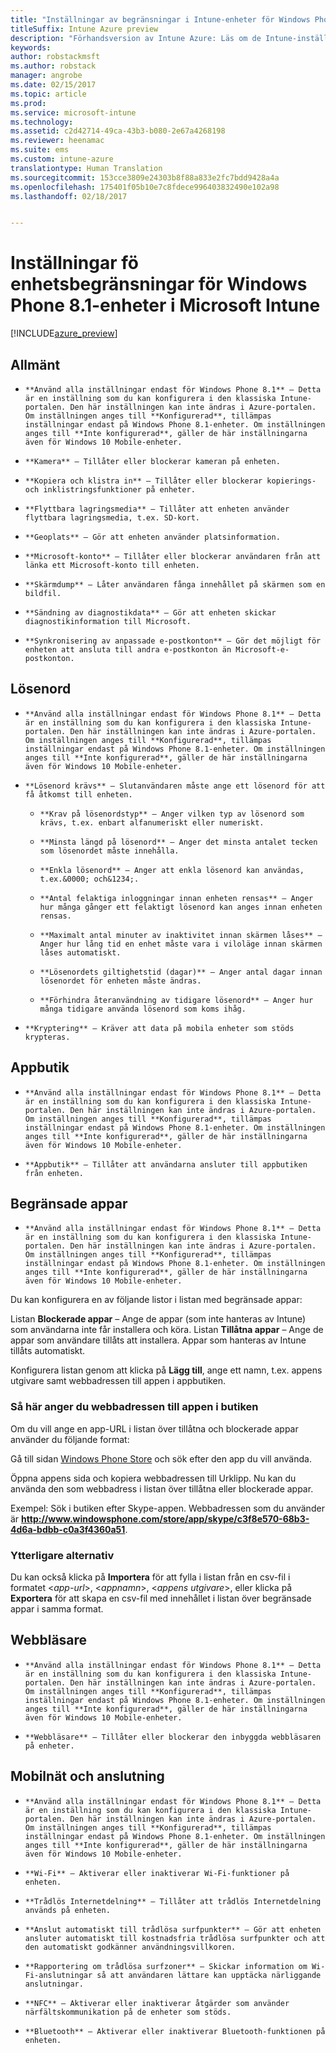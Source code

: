```yaml
---
title: "Inställningar av begränsningar i Intune-enheter för Windows Phone 8.1"
titleSuffix: Intune Azure preview
description: "Förhandsversion av Intune Azure: Läs om de Intune-inställningar du kan använda för att styra inställningar och funktioner på Windows Phone 8.1-enheter."
keywords: 
author: robstackmsft
ms.author: robstack
manager: angrobe
ms.date: 02/15/2017
ms.topic: article
ms.prod: 
ms.service: microsoft-intune
ms.technology: 
ms.assetid: c2d42714-49ca-43b3-b080-2e67a4268198
ms.reviewer: heenamac
ms.suite: ems
ms.custom: intune-azure
translationtype: Human Translation
ms.sourcegitcommit: 153cce3809e24303b8f88a833e2fc7bdd9428a4a
ms.openlocfilehash: 175401f05b10e7c8fdece996403832490e102a98
ms.lasthandoff: 02/18/2017


---
```


# <a name="windows-phone-81-device-restriction-settings-in-microsoft-intune"></a>Inställningar fö enhetsbegränsningar för Windows Phone 8.1-enheter i Microsoft Intune

[!INCLUDE[azure_preview](../includes/azure_preview.md)]

## <a name="general"></a>Allmänt
-     **Använd alla inställningar endast för Windows Phone 8.1** – Detta är en inställning som du kan konfigurera i den klassiska Intune-portalen. Den här inställningen kan inte ändras i Azure-portalen. Om inställningen anges till **Konfigurerad**, tillämpas inställningar endast på Windows Phone 8.1-enheter. Om inställningen anges till **Inte konfigurerad**, gäller de här inställningarna även för Windows 10 Mobile-enheter.
-     **Kamera** – Tillåter eller blockerar kameran på enheten.
-     **Kopiera och klistra in** – Tillåter eller blockerar kopierings- och inklistringsfunktioner på enheter.
-     **Flyttbara lagringsmedia** – Tillåter att enheten använder flyttbara lagringsmedia, t.ex. SD-kort.
-     **Geoplats** – Gör att enheten använder platsinformation.
-     **Microsoft-konto** – Tillåter eller blockerar användaren från att länka ett Microsoft-konto till enheten.
-     **Skärmdump** – Låter användaren fånga innehållet på skärmen som en bildfil.
-     **Sändning av diagnostikdata** – Gör att enheten skickar diagnostikinformation till Microsoft.
-     **Synkronisering av anpassade e-postkonton** – Gör det möjligt för enheten att ansluta till andra e-postkonton än Microsoft-e-postkonton.

## <a name="password"></a>Lösenord
-     **Använd alla inställningar endast för Windows Phone 8.1** – Detta är en inställning som du kan konfigurera i den klassiska Intune-portalen. Den här inställningen kan inte ändras i Azure-portalen. Om inställningen anges till **Konfigurerad**, tillämpas inställningar endast på Windows Phone 8.1-enheter. Om inställningen anges till **Inte konfigurerad**, gäller de här inställningarna även för Windows 10 Mobile-enheter.
-     **Lösenord krävs** – Slutanvändaren måste ange ett lösenord för att få åtkomst till enheten.
    -     **Krav på lösenordstyp** – Anger vilken typ av lösenord som krävs, t.ex. enbart alfanumeriskt eller numeriskt.
    -     **Minsta längd på lösenord** – Anger det minsta antalet tecken som lösenordet måste innehålla.
    -     **Enkla lösenord** – Anger att enkla lösenord kan användas, t.ex.&0000; och&1234;.
    -     **Antal felaktiga inloggningar innan enheten rensas** – Anger hur många gånger ett felaktigt lösenord kan anges innan enheten rensas.
    -     **Maximalt antal minuter av inaktivitet innan skärmen låses** – Anger hur lång tid en enhet måste vara i viloläge innan skärmen låses automatiskt.
    -     **Lösenordets giltighetstid (dagar)** – Anger antal dagar innan lösenordet för enheten måste ändras.
    -     **Förhindra återanvändning av tidigare lösenord** – Anger hur många tidigare använda lösenord som koms ihåg.
-     **Kryptering** – Kräver att data på mobila enheter som stöds krypteras.

## <a name="app-store"></a>Appbutik
-     **Använd alla inställningar endast för Windows Phone 8.1** – Detta är en inställning som du kan konfigurera i den klassiska Intune-portalen. Den här inställningen kan inte ändras i Azure-portalen. Om inställningen anges till **Konfigurerad**, tillämpas inställningar endast på Windows Phone 8.1-enheter. Om inställningen anges till **Inte konfigurerad**, gäller de här inställningarna även för Windows 10 Mobile-enheter.
-     **Appbutik** – Tillåter att användarna ansluter till appbutiken från enheten.

## <a name="restricted-apps"></a>Begränsade appar

-     **Använd alla inställningar endast för Windows Phone 8.1** – Detta är en inställning som du kan konfigurera i den klassiska Intune-portalen. Den här inställningen kan inte ändras i Azure-portalen. Om inställningen anges till **Konfigurerad**, tillämpas inställningar endast på Windows Phone 8.1-enheter. Om inställningen anges till **Inte konfigurerad**, gäller de här inställningarna även för Windows 10 Mobile-enheter.

Du kan konfigurera en av följande listor i listan med begränsade appar:

Listan **Blockerade appar** – Ange de appar (som inte hanteras av Intune) som användarna inte får installera och köra.
Listan **Tillåtna appar** – Ange de appar som användare tillåts att installera. Appar som hanteras av Intune tillåts automatiskt.

Konfigurera listan genom att klicka på **Lägg till**, ange ett namn, t.ex. appens utgivare samt webbadressen till appen i appbutiken.

### <a name="how-to-specify-the-url-to-an-app-in-the-store"></a>Så här anger du webbadressen till appen i butiken

Om du vill ange en app-URL i listan över tillåtna och blockerade appar använder du följande format:

Gå till sidan [Windows Phone Store](https://www.microsoft.com/store/apps/windows-phone) och sök efter den app du vill använda.

Öppna appens sida och kopiera webbadressen till Urklipp. Nu kan du använda den som webbadress i listan över tillåtna eller blockerade appar.

Exempel: Sök i butiken efter Skype-appen. Webbadressen som du använder är **http://www.windowsphone.com/store/app/skype/c3f8e570-68b3-4d6a-bdbb-c0a3f4360a51**.



### <a name="additional-options"></a>Ytterligare alternativ

Du kan också klicka på **Importera** för att fylla i listan från en csv-fil i formatet <*app-url*>, <*appnamn*>, <*appens utgivare*>, eller klicka på **Exportera** för att skapa en csv-fil med innehållet i listan över begränsade appar i samma format.


## <a name="browser"></a>Webbläsare
-     **Använd alla inställningar endast för Windows Phone 8.1** – Detta är en inställning som du kan konfigurera i den klassiska Intune-portalen. Den här inställningen kan inte ändras i Azure-portalen. Om inställningen anges till **Konfigurerad**, tillämpas inställningar endast på Windows Phone 8.1-enheter. Om inställningen anges till **Inte konfigurerad**, gäller de här inställningarna även för Windows 10 Mobile-enheter.
-     **Webbläsare** – Tillåter eller blockerar den inbyggda webbläsaren på enheter.

## <a name="cellular-and-connectivity"></a>Mobilnät och anslutning
-     **Använd alla inställningar endast för Windows Phone 8.1** – Detta är en inställning som du kan konfigurera i den klassiska Intune-portalen. Den här inställningen kan inte ändras i Azure-portalen. Om inställningen anges till **Konfigurerad**, tillämpas inställningar endast på Windows Phone 8.1-enheter. Om inställningen anges till **Inte konfigurerad**, gäller de här inställningarna även för Windows 10 Mobile-enheter.
-     **Wi-Fi** – Aktiverar eller inaktiverar Wi-Fi-funktioner på enheten.
-     **Trådlös Internetdelning** – Tillåter att trådlös Internetdelning används på enheten.
-     **Anslut automatiskt till trådlösa surfpunkter** – Gör att enheten ansluter automatiskt till kostnadsfria trådlösa surfpunkter och att den automatiskt godkänner användningsvillkoren.
-     **Rapportering om trådlösa surfzoner** – Skickar information om Wi-Fi-anslutningar så att användaren lättare kan upptäcka närliggande anslutningar.
-     **NFC** – Aktiverar eller inaktiverar åtgärder som använder närfältskommunikation på de enheter som stöds.
-     **Bluetooth** – Aktiverar eller inaktiverar Bluetooth-funktionen på enheten.

